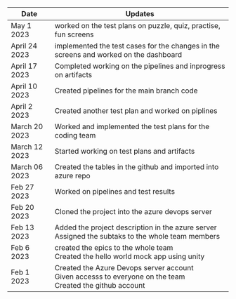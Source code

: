 | Date          | Updates |
| ------------- | ------------- |
|May 1 2023| worked on the test plans on puzzle, quiz, practise, fun screens|
|April 24 2023| implemented the test cases for the changes in the screens and worked on the dashboard|
|April 17 2023| Completed working on the pipelines and inprogress on artifacts|
|April 10 2023| Created pipelines for the main branch code |
|April 2 2023| Created another test plan and worked on piplines|
| March 20 2023| Worked and implemented the test plans for the coding team|
| March 12 2023| Started working on test plans and artifacts|
| March 06 2023 |  Created the tables in the github and imported into azure repo  |
| Feb 27 2023  | Worked on pipelines and test results  |
| Feb 20 2023  | Cloned the project into the azure devops server|
| Feb 13 2023  | Added the project description in the azure server<br>Assigned the subtaks to the whole team members|
| Feb 6 2023| created the epics to the whole team<br> Created the hello world mock app using unity|
|Feb 1 2023 | Created the Azure Devops server account <br> Given accesss to everyone on the team<br> Created the github account|
